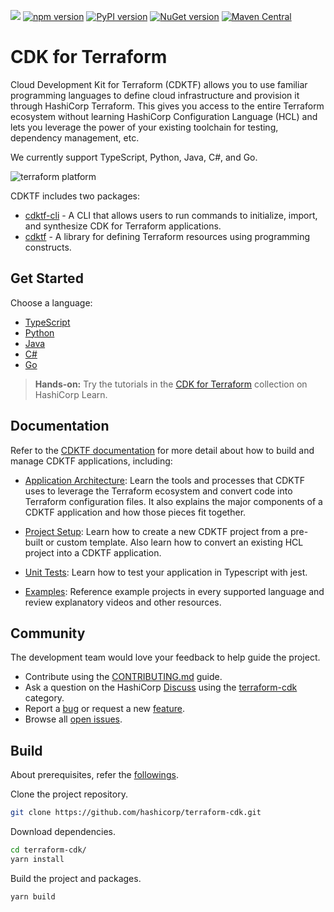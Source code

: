 ![](https://github.com/hashicorp/terraform-cdk/workflows/Release/badge.svg)
[![npm version](https://badge.fury.io/js/cdktf.svg)](https://badge.fury.io/js/cdktf)
[![PyPI version](https://badge.fury.io/py/cdktf.svg)](https://badge.fury.io/py/cdktf)
[![NuGet version](https://badge.fury.io/nu/HashiCorp.Cdktf.svg)](https://badge.fury.io/nu/HashiCorp.Cdktf)
[![Maven Central](https://img.shields.io/maven-central/v/com.hashicorp/cdktf?color=brightgreen)](https://search.maven.org/artifact/com.hashicorp/cdktf)

# CDK for Terraform

Cloud Development Kit for Terraform (CDKTF) allows you to use familiar
programming languages to define cloud infrastructure and provision it through
HashiCorp Terraform. This gives you access to the entire Terraform ecosystem without learning HashiCorp Configuration Language (HCL) and lets you leverage the power of your existing toolchain for testing, dependency management, etc.

We currently support TypeScript, Python, Java, C#, and Go.

![terraform platform](./docs/terraform-platform.png)

CDKTF includes two packages:

- [cdktf-cli](./packages/cdktf-cli) - A CLI that allows users to run commands to initialize, import, and synthesize CDK for Terraform applications.
- [cdktf](./packages/cdktf) - A library for defining Terraform resources using programming constructs.

## Get Started

Choose a language:

- [TypeScript](https://developer.hashicorp.com/terraform/tutorials/cdktf/cdktf-build?in=terraform%2Fcdktf&variants=cdk-language%3Atypescript)
- [Python](https://developer.hashicorp.com/terraform/tutorials/cdktf/cdktf-build?in=terraform%2Fcdktf&variants=cdk-language%3Apython)
- [Java](https://developer.hashicorp.com/terraform/tutorials/cdktf/cdktf-build?in=terraform%2Fcdktf&variants=cdk-language%3Ajava)
- [C#](https://developer.hashicorp.com/terraform/tutorials/cdktf/cdktf-build?in=terraform%2Fcdktf&variants=cdk-language%3Acsharp)
- [Go](https://developer.hashicorp.com/terraform/tutorials/cdktf/cdktf-build?in=terraform%2Fcdktf&variants=cdk-language%3Ago)

> **Hands-on:** Try the tutorials in the [CDK for Terraform](https://learn.hashicorp.com/collections/terraform/cdktf) collection on HashiCorp Learn.

## Documentation

Refer to the [CDKTF documentation](https://developer.hashicorp.com/terraform/cdktf) for more detail about how to build and manage CDKTF applications, including:

- [Application Architecture](https://developer.hashicorp.com/terraform/cdktf/concepts/cdktf-architecture): Learn the tools and processes that CDKTF uses to leverage the Terraform ecosystem and convert code into Terraform configuration files. It also explains the major components of a CDKTF application and how those pieces fit together.

- [Project Setup](https://developer.hashicorp.com/terraform/cdktf/create-and-deploy/project-setup): Learn how to create a new CDKTF project from a pre-built or custom template. Also learn how to convert an existing HCL project into a CDKTF application.

- [Unit Tests](https://developer.hashicorp.com/terraform/cdktf/test/unit-tests): Learn how to test your application in Typescript with jest.

- [Examples](https://developer.hashicorp.com/terraform/cdktf/examples-and-guides/examples): Reference example projects in every supported language and review explanatory videos and other resources.

## Community

The development team would love your feedback to help guide the project.

- Contribute using the [CONTRIBUTING.md](./CONTRIBUTING.md) guide.
- Ask a question on the HashiCorp [Discuss](https://discuss.hashicorp.com/) using the [terraform-cdk](https://discuss.hashicorp.com/c/terraform-core/cdk-for-terraform/) category.
- Report a [bug](https://github.com/hashicorp/terraform-cdk/issues/new?assignees=&labels=bug&template=bug-report.md&title=) or request a new [feature](https://github.com/hashicorp/terraform-cdk/issues/new?assignees=&labels=enhancement&template=feature-request.md&title=).
- Browse all [open issues](https://github.com/hashicorp/terraform-cdk/issues).

## Build

About prerequisites, refer the [followings](./CONTRIBUTING.md#prerequisites).

Clone the project repository.

```bash
git clone https://github.com/hashicorp/terraform-cdk.git
```

Download dependencies.

```bash
cd terraform-cdk/
yarn install
```

Build the project and packages.

```bash
yarn build
```
